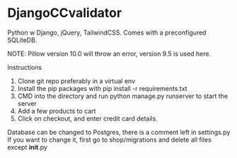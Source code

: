 ﻿# DjangoCCvalidator
Python w Django, jQuery, TailwindCSS.
Comes with a preconfigured SQLiteDB.

NOTE: Pillow version 10.0 will throw an error, version 9.5 is used here.

Instructions
1. Clone git repo preferably in a virtual env
2. Install the pip packages with pip install -r requirements.txt
3. CMD into the directory and run python manage.py runserver to start the server
4. Add a few products to cart
5. Click on checkout, and enter credit card details.

Database can be changed to Postgres, there is a comment left in settings.py
If you want to change it, first go to shop/migrations and delete all files except __init__.py
